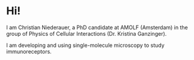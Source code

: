 <!DOCTYPE html>
<html>
<body>
<h1>Hi!</h1>
  <p>I am Christian Niederauer, a PhD candidate at AMOLF (Amsterdam) in the group of Physics of Cellular Interactions (Dr. Kristina Ganzinger).</p>
<p>I am developing and using single-molecule microscopy to study immunoreceptors.</p>
</body>
</html>
